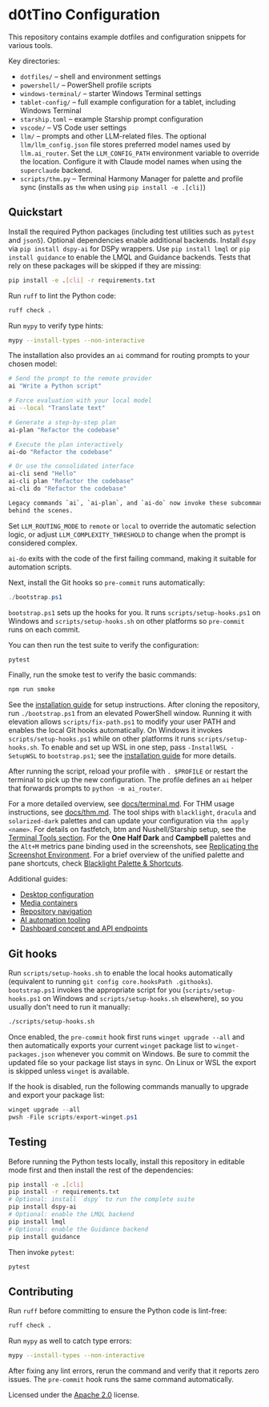 # d0tTino Configuration

This repository contains example dotfiles and configuration snippets for various tools.

Key directories:

- `dotfiles/` – shell and environment settings
- `powershell/` – PowerShell profile scripts
- `windows-terminal/` – starter Windows Terminal settings
- `tablet-config/` – full example configuration for a tablet, including Windows Terminal
- `starship.toml` – example Starship prompt configuration
- `vscode/` – VS Code user settings
- `llm/` – prompts and other LLM-related files. The optional `llm/llm_config.json` file stores preferred model names used by `llm.ai_router`. Set the `LLM_CONFIG_PATH` environment variable to override the location. Configure it with Claude model names when using the `superclaude` backend.
- `scripts/thm.py` – Terminal Harmony Manager for palette and profile sync (installs as `thm` when using `pip install -e .[cli]`)

## Quickstart

Install the required Python packages (including test utilities such as
`pytest` and `json5`). Optional dependencies enable additional backends.
Install `dspy` via `pip install dspy-ai` for DSPy wrappers.
Use `pip install lmql` or `pip install guidance` to enable the LMQL and
Guidance backends. Tests that rely on these packages will be skipped if
they are missing:

```bash
pip install -e .[cli] -r requirements.txt
```

Run `ruff` to lint the Python code:

```bash
ruff check .
```

Run `mypy` to verify type hints:

```bash
mypy --install-types --non-interactive
```

The installation also provides an `ai` command for routing prompts to your chosen
model:

```bash
# Send the prompt to the remote provider
ai "Write a Python script"

# Force evaluation with your local model
ai --local "Translate text"

# Generate a step-by-step plan
ai-plan "Refactor the codebase"

# Execute the plan interactively
ai-do "Refactor the codebase"

# Or use the consolidated interface
ai-cli send "Hello"
ai-cli plan "Refactor the codebase"
ai-cli do "Refactor the codebase"

Legacy commands `ai`, `ai-plan`, and `ai-do` now invoke these subcommands
behind the scenes.

```
Set `LLM_ROUTING_MODE` to `remote` or `local` to override the automatic
selection logic, or adjust `LLM_COMPLEXITY_THRESHOLD` to change when the prompt
is considered complex.

`ai-do` exits with the code of the first failing command, making it suitable for
automation scripts.

Next, install the Git hooks so `pre-commit` runs automatically:

```powershell
./bootstrap.ps1
```

`bootstrap.ps1` sets up the hooks for you. It runs
`scripts/setup-hooks.ps1` on Windows and `scripts/setup-hooks.sh` on other
platforms so `pre-commit` runs on each commit.

You can then run the test suite to verify the configuration:

```bash
pytest
```

Finally, run the smoke test to verify the basic commands:

```bash
npm run smoke
```


See the [installation guide](docs/installation.md) for setup instructions.
After cloning the repository, run `./bootstrap.ps1` from an elevated
PowerShell window. Running it with elevation allows
`scripts/fix-path.ps1` to modify your user PATH and enables the local Git
hooks automatically. On Windows it invokes `scripts/setup-hooks.ps1` while on
other platforms it runs `scripts/setup-hooks.sh`.
To enable and set up WSL in one step, pass `-InstallWSL -SetupWSL` to
`bootstrap.ps1`; see the [installation guide](docs/installation.md#WSL) for
more details.

After running the script, reload your profile with `. $PROFILE` or restart the terminal to pick up the new configuration. The profile defines an `ai` helper that forwards prompts to `python -m ai_router`.

For a more detailed overview, see [docs/terminal.md](docs/terminal.md).
For THM usage instructions, see [docs/thm.md](docs/thm.md). The tool ships with
`blacklight`, `dracula` and `solarized-dark` palettes and can update your
configuration via `thm apply <name>`.
For details on fastfetch, btm and Nushell/Starship setup, see the [Terminal Tools section](docs/terminal.md#terminal-tools-fastfetch-btm--nushellstarship).
For the **One Half Dark** and **Campbell** palettes and the `Alt+M` metrics pane binding used in the screenshots, see [Replicating the Screenshot Environment](docs/terminal.md#replicating-the-screenshot-environment). For a brief overview of the unified palette and pane shortcuts, check [Blacklight Palette & Shortcuts](docs/terminal.md#blacklight-palette--shortcuts).


Additional guides:

- [Desktop configuration](docs/desktop.md)
- [Media containers](docs/media.md)
- [Repository navigation](docs/navigation.md)
- [AI automation tooling](docs/ai-automation.md)
- [Dashboard concept and API endpoints](docs/dashboard.md)

## Git hooks

Run `scripts/setup-hooks.sh` to enable the local hooks automatically
(equivalent to running `git config core.hooksPath .githooks`). `bootstrap.ps1`
invokes the appropriate script for you (`scripts/setup-hooks.ps1` on Windows and
`scripts/setup-hooks.sh` elsewhere), so you usually don't need to run it
manually:

```bash
./scripts/setup-hooks.sh
```

Once enabled, the `pre-commit` hook first runs `winget upgrade --all` and then
automatically exports your current `winget` package list to
`winget-packages.json` whenever you commit on Windows. Be sure to commit the
updated file so your package list stays in sync. On Linux or WSL the export is
skipped unless `winget` is available.

If the hook is disabled, run the following commands manually to upgrade and
export your package list:

```powershell
winget upgrade --all
pwsh -File scripts/export-winget.ps1
```


## Testing

Before running the Python tests locally, install this repository in editable
mode first and then install the rest of the dependencies:

```bash
pip install -e .[cli]
pip install -r requirements.txt
# Optional: install `dspy` to run the complete suite
pip install dspy-ai
# Optional: enable the LMQL backend
pip install lmql
# Optional: enable the Guidance backend
pip install guidance
```

Then invoke `pytest`:

```bash
pytest
```

## Contributing

Run `ruff` before committing to ensure the Python code is lint-free:

```bash
ruff check .
```

Run `mypy` as well to catch type errors:

```bash
mypy --install-types --non-interactive
```

After fixing any lint errors, rerun the command and verify that it reports zero
issues. The `pre-commit` hook runs the same command automatically.

Licensed under the [Apache 2.0](LICENSE) license.
